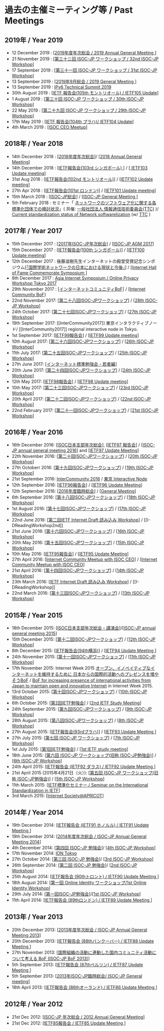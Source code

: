 # 過去の主催ミーティング等 / Past Meetings

## 2019年 / Year 2019
*  12 December 2019  : [[2019年度年次総会 / 2019 Annual General Meeting ](2019AGM)]
*  21 November 2019 : [[第三十ニ回 ISOC-JP ワークショップ / 32nd ISOC-JP Workshop](32nd_ISOC_JP_Workshop)] 
*  17 September 2019 : [[第三十一回 ISOC-JP ワークショップ / 31st ISOC-JP Workshop](31st_ISOC_JP_Workshop)] 
*  13 September 2019  : [[2019年9月総会 / 2019 General Meeting ](20190913GM)]
*  13 September 2019 : [IPv6 Technical Summit 2019](https://www.iajapan.org/ipv6/summit/technical2019.html) 
*  30th August 2019 : [[IETF 報告会(105th モントリオール) / IETF105 Update](IETF105Update)]
*  1 August 2019 : [[第三十回 ISOC-JP ワークショップ / 30th ISOC-JP Workshop](30th_ISOC_JP_Workshop)] 
*  22 May 2019 : [[第二十九回 ISOC-JP ワークショップ / 29th ISOC-JP Workshop](29th_ISOC_JP_Workshop)]
*  17th May 2019 : [[IETF 報告会(104th プラハ)/ IETF104 Update](IETF104Update)]
*  4th March 2019 :  [[ISOC CEO Meetup](20190304_ISOC_CEO_MEETUP)]

## 2018年 / Year 2018
*  14th December 2018 : [[2018年度年次総会](2018AGM)]/ [[2018 Annual General Meeting](2018AGM)]
*  14th December 2018 : [[IETF報告会(103rd シンガポール) ](IETF103Update)] / [[ IETF103 Update meeting](IETF103Update)]
*  31st Aug 2018 : [[IETF報告会(102nd モントリオール)](IETF102Update)] /  [[IETF102 Update meeting](IETF102Update)]
*  27th Apr 2018 : [[IETF報告会(101st ロンドン)](IETF101Update)] /  [[IETF101 Update meeting](IETF101Update)]
*  15th March 2018 : [[ISOC-JP総会](20180315GM)] /  [[ISOC-JP General Meeting ](20180315GM)]
*  5th February 2018 : セミナー「 [ネットワークのソフトウェア化に関する各標準化団体での検討状況](http://www.ttc.or.jp/j/info/seminar/seminar20180205/)」( 共催: [一般社団法人 情報通信技術委員会(TTC)](http://www.ttc.or.jp/) )/ [Current standardization status of  Network softwarelization](http://www.ttc.or.jp/j/info/seminar/seminar20180205/) (w/ [TTC](http://www.ttc.or.jp/) )
## 2017年 / Year 2017
*  15th December 2017 : [[2017年ISOC-JP年次総会](2017AGM)] /  [[ISOC-JP AGM 2017](2017AGM)]
*  15th December 2017 : [[IETF報告会(100th シンガポール)](IETF100Update)] /  [[IETF100 Update meeting](IETF100Update)]
*  12th December 2017 : 後藤滋樹先生インターネットの殿堂受賞記念シンポジウム[[「国際学術ネットワークの日本における現状と今後」](IHF2017CelebrationSymposium)] / [[Internet Hall of Fame Commemorate Symposium ](IHF2017CelebrationSymposium)]
*  8th December 2017 : [Asia Internet Symposium / Online Privacy Workshop Tokyo 2017](https://isocjp.doorkeeper.jp/events/67119)
*  29th November 2017 : [[インターネットコミュニティBoF](IW2017BoF)] / [[Internet Community BoF](IW2017BoF)]
*  22nd November 2017: [[第二十八回ISOC-JPワークショップ](28th_ISOC_JP_Workshop)] / [[28th ISOC-JP Workshop](28th_ISOC_JP_Workshop)] 
*  24th October 2017: [[第二十七回ISOC-JPワークショップ](27th_ISOC_JP_Workshop)] / [[27th ISOC-JP Workshop](27th_ISOC_JP_Workshop)] 
*  19th September 2017: [[InterCommunity2017]] 東京インタラクティブノード/ [[InterCommunity2017]] regional interactive node in Tokyo.
*  1st September 2017: [[IETF99報告会](IETF99Update)] / [[IETF99 Update meeting](IETF99Update)]
*  10th August 2017: [[第二十六回ISOC-JPワークショップ](26th_ISOC_JP_Workshop)] / [[26th ISOC-JP Workshop](26th_ISOC_JP_Workshop)] 
*  11th July 2017: [[第二十五回ISOC-JPワークショップ](25th_ISOC_JP_Workshop)] / [[25th ISOC-JP Workshop](25th_ISOC_JP_Workshop)] 
*  27th June 2017:  [[インターネット標準勉強会 - 若者編](WakateWS_1)] 
*  20th June 2017: [[第二十四回ISOC-JPワークショップ](24th_ISOC_JP_Workshop)] / [[24th ISOC-JP Workshop](24th_ISOC_JP_Workshop)] 
*  12th May 2017: [[IETF98報告会](IETF98Update)] / [[IETF98 Update meeting](IETF98Update)]
*  10th May 2017: [[第二十三回ISOC-JPワークショップ](23rd_ISOC_JP_Workshop)] / [[23rd ISOC-JP Workshop](23rd_ISOC_JP_Workshop)] 
*  20th April 2017: [[第二十二回ISOC-JPワークショップ](22nd_ISOC_JP_Workshop)] / [[22nd ISOC-JP Workshop](22nd_ISOC_JP_Workshop)] 
*  22nd February 2017: [[第二十一回ISOC-JPワークショップ](21st_ISOC_JP_Workshop)] / [[21st ISOC-JP Workshop](21st_ISOC_JP_Workshop)] 

## 2016年 / Year 2016
*  16th December 2016: [[ISOC日本支部年次総会](2016AGM)], [[IETF97 報告会](IETF97Update)] / [[ISOC-JP annual general meeting 2016](2016AGM)] and [[IETF97 Update Meeting](IETF97Update)]
*  22th November 2016: [[第二十回ISOC-JPワークショップ](20th_ISOC_JP_Workshop)] / [[20th ISOC-JP Workshop](20th_ISOC_JP_Workshop)] 
*  27th Octoberr 2016: [[第十九回ISOC-JPワークショップ](19th_ISOC_JP_Workshop)] / [[19th ISOC-JP Workshop](19th_ISOC_JP_Workshop)] 
*  21st September 2016: [InterCommunity 2016](http://icomm16.internetsociety.org/) / [東京 Interactive Node](https://www.isoc.jp/wiki.cgi?page=InterCommunity2016)
*  12th September 2016: [[IETF96報告会](IETF96Update)] /  [[IETF96 Update Meeting](IETF96Update)]
*  12th September 2016: [[2016年度臨時総会](2016SeptemberGeneralMeeting)] / [[General Meeting](2016SeptemberGeneralMeeting)] 
*  6th September 2016: [[第十八回ISOC-JPワークショップ](18th_ISOC_JP_Workshop)] / [[18th ISOC-JP Workshop](18th_ISOC_JP_Workshop)] 
*  1st August 2016: [[第十七回ISOC-JPワークショップ](17th_ISOC_JP_Workshop)] / [[17th ISOC-JP Workshop](17th_ISOC_JP_Workshop)] 
* 22nd June 2016:  [[第二回IETF Internet Draft 読み込み Workshop](I-DReadingWorkshop2nd)] / [[I-DReadingWorkshop2nd]]
*  21st June 2016: [[第十六回ISOC-JPワークショップ](16th_ISOC_JP_Workshop)] / [[16th ISOC-JP Workshop](16th_ISOC_JP_Workshop)] 
*  20th May 2016: [[第十五回ISOC-JPワークショップ](15th_ISOC_JP_Workshop)] / [[15th ISOC-JP Workshop](15th_ISOC_JP_Workshop)] 
*  10th May 2016: [[IETF95報告会](IETF95Update)] /  [[IETF95 Update Meeting](IETF95Update)]
* 27th April 2016:  [[Internet Community Meetup with ISOC CEO](20160427-ISOC-CEO-Meetup)]  /   [[Internet Community Meetup with ISOC CEO](20160427-ISOC-CEO-Meetup)] 
* 21st April 2016:  [[第十四回ISOC-JPワークショップ](14th_ISOC_JP_Workshop)] / [[14th ISOC-JP Workshop](14th_ISOC_JP_Workshop)]
* 23th March 2016:  [[IETF Internet Draft 読み込み Workshop](I-DReadingWorkshop)] / [[I-DReadingWorkshop]]
* 22nd March 2016:  [[第十三回ISOC-JPワークショップ](13th_ISOC_JP_Workshop)] / [[13th ISOC-JP Workshop](13th_ISOC_JP_Workshop)]
## 2015年 / Year 2015
*  18th December 2015: [[ISOC日本支部年次総会・講演会](2015AGM)]/[[ISOC-JP annual general meeting 2015](2015AGM)]
*  15th December 2015: [[第十二回ISOC-JPワークショップ](12th_ISOC_JP_Workshop)] / [[12th ISOC-JP Workshop](12th_ISOC_JP_Workshop)]
*  8th December 2015: [[IETF報告会(94th横浜)](IETF94Update)] / [[IETF94 Update Meeting ](IETF94Update)]
*  24th November 2015: [[第十一回ISOC-JPワークショップ](11th_ISOC_JP_Workshop)] / [[11th ISOC-JP Workshop](11th_ISOC_JP_Workshop)]
*   17th November 2015: Internet Week 2015 [オープン、イノベイティブなインターネットを維持するために  日本からの国際的活動へのプレゼンスを増やそうBoF](https://www.nic.ad.jp/iw2015/program/b2/) / [BoF for increasing presence of international activities from Japan to maintain open and innovative Internet](https://www.nic.ad.jp/iw2015/program/b2/) in Internet Week 2015.
*  13rd October 2015:  [[第十回ISOC-JPワークショップ](10th_ISOC_JP_Workshop)] / [[10th ISOC-JP Workshop](10th_ISOC_JP_Workshop)]
*  6th October 2015: [[第2回IETF勉強会](PreIETF94)] / [[2nd IETF Study Meeting](PreIETF94)]
*  24th September 2015:  [[第九回ISOC-JPワークショップ](9th_ISOC_JP_Workshop)] / [[9th ISOC-JP Workshop](9th_ISOC_JP_Workshop)]
*  28th August 2015:  [[第八回ISOC-JPワークショップ](8th_ISOC_JP_Workshop)] / [[8th ISOC-JP Workshop](8th_ISOC_JP_Workshop)]
*  27th August 2015: [[IETF報告会(93rdプラハ)](IETF93Update)] / [[IETF93 Update Meeting ](IETF93Update)]
*  27th July 2015: [[第七回 ISOC-JP ワークショップ](7th_ISOC_JP_Workshop)] / [[7th ISOC-JP Workshop](7th_ISOC_JP_Workshop)]
*   1st July 2015: [[第1回IETF勉強会](PreIETF93)] / [[1st IETF study meeting](PreIETF93)]
*  18th June 2015: [[第六回 ISOC-JP ワークショップ(旧称 ISOC-JP勉強会)](6th_ISOC_JP_Workshop)] / [[6th ISOC-JP Workshop](6th_ISOC_JP_Workshop)]
*  24th April 2015: [[IETF報告会 (IETF92 ダラス) / IETF92 Update Meeting ](IETF92Update)]
*  21st April 2015 (2015年4月21日（火）): [[第五回 ISOC-JP ワークショップ(旧称 ISOC-JP勉強会)](5th_ISOC_JP_Workshop)] / [[5th ISOC-JP Workshop](5th_ISOC_JP_Workshop)]
*  11th March 2015: [[IETF標準化セミナー / Seminar on the International Standardization in IETF](20150311-IETF-Standardization-Seminar)]
*  3rd March 2015: [[Internet Society@APRICOT](20150303-Internet-Society@APRICOT)]
## 2014年 / Year 2014
*  19th December 2014: [[IETF報告会 (IETF91 ホノルル) / IETF91 Update Meeting ](IETF91Update)]
*  19th December 2014: [[2014年度年次総会 / ISOC-JP Annual General Meeting 2014](2014AGM)]
*  4th December 2014: [[第四回 ISOC-JP 勉強会](4th_ISOC_JP_Workshop)]/ [[4th ISOC-JP Workshop](4th_ISOC_JP_Workshop)]
*  17th November 2014: [ION Tokyo](http://www.internetsociety.org/deploy360/ion/tokyo2014/)
*  27th October 2014: [[第三回 ISOC-JP 勉強会](3rd_ISOC_JP_Workshop)]/ [[3rd ISOC-JP Workshop](3rd_ISOC_JP_Workshop)]
*  26th September 2014: [[第二回 ISOC-JP 勉強会](2nd_ISOC_JP_Workshop)]/ [[2nd ISOC-JP Workshop](2nd_ISOC_JP_Workshop)]
*  25th August 2014: [[IETF報告会 (90thトロント) / IETF90 Update Meeting ](IETF90Update)]
*  18th August 2014: [[第一回 Online Identity ワークショップ/1st Online Identity Workshop](OnlineIdentityWorkshop201408)]
*  29th July 2014: [[第一回ISOC-JP勉強会](1st_ISOC_JP_Workshop)]/[[1st ISOC-JP Workshop](1st_ISOC_JP_Workshop)]
*  11th April 2014: [[IETF報告会 (89thロンドン) / IETF89 Update Meeting ](IETF89Update)]
## 2013年 / Year 2013
*  20th December 2013: [[2013年度年次総会 / ISOC-JP Annual General Meeting 2013](2013AGM)]
*  20th December 2013: [[IETF報告会 (88thバンクーバー) / IETF88 Update Meeting ](IETF88Update)]
*  27th November 2013: [[国際組織の活動に連動した国内コミュニティ活動について考える BoF (ISOC-JP BoF 2013)](IW2013BoF)] 
*  5th September 2013: [[IETF報告会 (87thベルリン) / IETF87 Update Meeting ](IETF87Update)]
*  5th September 2013: [[2013年ISOC-JP臨時総会/ ISOC-JP General meeting](2013SeptemberGeneralMeeting)]
*  18th April 2013: [[IETF報告会 (86thオーランド) / IETF86 Update Meeting ](IETF86Update)]
## 2012年 / Year 2012
*  21st Dec 2012: [[ISOC-JP 年次総会 / 2012 Annual General Meeting](2012AGM)]
*  21st Dec 2012: [[IETF85報告会 / IETF85 Update Meeting ](IETF85Update)]